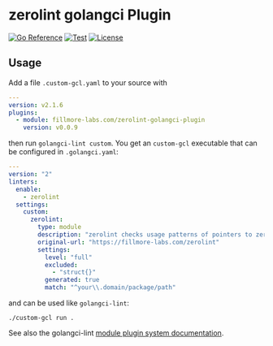 # zerolint golangci Plugin

[![Go Reference](https://pkg.go.dev/badge/fillmore-labs.com/zerolint-golangci-plugin.svg)](https://pkg.go.dev/fillmore-labs.com/zerolint-golangci-plugin)
[![Test](https://github.com/fillmore-labs/zerolint-golangci-plugin/actions/workflows/test.yml/badge.svg?branch=main)](https://github.com/fillmore-labs/zerolint-golangci-plugin/actions/workflows/test.yml)
[![License](https://img.shields.io/github/license/fillmore-labs/zerolint-golangci-plugin)](https://www.apache.org/licenses/LICENSE-2.0)

## Usage

Add a file `.custom-gcl.yaml` to your source with

```YAML
---
version: v2.1.6
plugins:
  - module: fillmore-labs.com/zerolint-golangci-plugin
    version: v0.0.9
```

then run `golangci-lint custom`. You get an `custom-gcl` executable that can be configured in `.golangci.yaml`:

```YAML
---
version: "2"
linters:
  enable:
    - zerolint
  settings:
    custom:
      zerolint:
        type: module
        description: "zerolint checks usage patterns of pointers to zero-size types."
        original-url: "https://fillmore-labs.com/zerolint"
        settings:
          level: "full"
          excluded:
            - "struct{}"
          generated: true
          match: "^your\\.domain/package/path"
```

and can be used like `golangci-lint`:

```shell
./custom-gcl run .
```

See also the golangci-lint
[module plugin system documentation](https://golangci-lint.run/plugins/module-plugins/#the-automatic-way).
